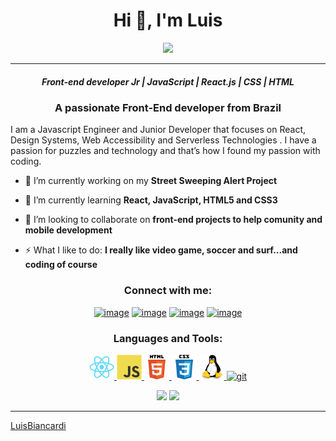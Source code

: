 <h1 align="center">Hi 👋, I'm Luis</h1>
<p align="center">
  <a href="https://github.com/LBiancardi/"><img src="https://readme-typing-svg.herokuapp.com?lines=Computer+Science+Student;Competitive+Programmer;&center=true&height=50"></a>
</p>
<hr/>
<h5 align="center"> Front-end developer Jr | JavaScript | React.js | CSS | HTML </h5>
<h3 align="center">A passionate Front-End developer from Brazil</h3>

<p>I am a Javascript Engineer and Junior Developer that focuses on React, Design Systems, Web Accessibility and Serverless Technologies . I have a passion for puzzles and technology and that’s how I found my passion with coding. </p>

- 🔭 I’m currently working on my **Street Sweeping Alert Project**

- 👀 I’m currently learning **React, JavaScript, HTML5 and CSS3**

- 👯 I’m looking to collaborate on **front-end projects to help comunity and mobile development**

<!-- - 📫 How to reach me: **brantlauro@gmail.com** -->

- ⚡ What I like to do: **I really like video game, soccer and surf...and coding of course**

<h3 align="center">Connect with me:</h3>
<div align="center">

[![image](https://img.shields.io/badge/LinkedIn-0077B5?style=for-the-badge&logo=linkedin&logoColor=white)](https://www.linkedin.com/in/luis-biancardi/)
[![image](https://img.shields.io/badge/Instagram-E4405F?style=for-the-badge&logo=instagram&logoColor=white)](https://www.instagram.com/luis_biancardi/)
[![image](https://img.shields.io/badge/Portfolio-100000?style=for-the-badge&logoColor=white)](https://lbiancardi.github.io/biancardi/)
[![image](https://img.shields.io/badge/Gmail-D14836?style=for-the-badge&logo=gmail&logoColor=white)](mailto:luisfbiancardi@gmail.com)
  
</div>

<h3 align="center">Languages and Tools:</h3>

<p align="center"> 
    <a href="https://reactjs.org/" target="_blank"> 
    <img src="https://raw.githubusercontent.com/devicons/devicon/master/icons/react/react-original.svg" alt="react" width="40" height="40"/> 
  </a>  
  <a href="https://developer.mozilla.org/en-US/docs/Web/JavaScript" target="_blank"> 
    <img src="https://raw.githubusercontent.com/devicons/devicon/master/icons/javascript/javascript-original.svg" alt="javascript" width="40" height="40"/> 
  </a> 
  <a href="https://www.w3.org/html/" target="_blank"> 
    <img src="https://raw.githubusercontent.com/devicons/devicon/master/icons/html5/html5-original-wordmark.svg" alt="html5" width="40" height="40"/> 
  </a>
  <a href="https://www.w3schools.com/css/" target="_blank"> 
    <img src="https://raw.githubusercontent.com/devicons/devicon/master/icons/css3/css3-original-wordmark.svg" alt="css3" width="40" height="40"/> 
  </a> 
  <a href="https://www.linux.org/" target="_blank"> 
    <img src="https://raw.githubusercontent.com/devicons/devicon/master/icons/linux/linux-original.svg" alt="linux" width="40" height="40"/> 
  </a> 
  <a href="https://git-scm.com/" target="_blank"> 
    <img src="https://www.vectorlogo.zone/logos/git-scm/git-scm-icon.svg" alt="git" width="40" height="40"/> 
  </a>
</p>

<p align= "center">
  <img height= "150" src="https://github-readme-stats.vercel.app/api?username=LBiancardi&theme=react&show_icons=true&include_all_commits=true" />
  <img height= "150" src="https://github-readme-stats.vercel.app/api/top-langs/?username=LBiancardi&theme=react&layout=compact" />
</p>

------

[LuisBiancardi](https://github.com/LBiancardi)
